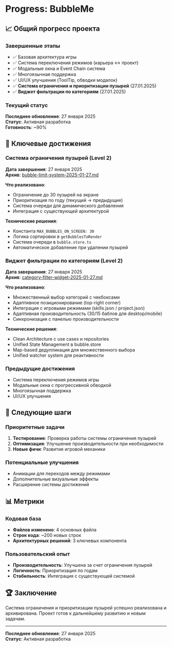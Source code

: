# Progress: BubbleMe

## 📈 Общий прогресс проекта

### Завершенные этапы
- ✅ Базовая архитектура игры
- ✅ Система переключения режимов (карьера ↔ проект)
- ✅ Модальные окна и Event Chain система
- ✅ Многоязычная поддержка
- ✅ UI/UX улучшения (ToolTip, обводки модалок)
- ✅ **Система ограничения и приоритизации пузырей** (27.01.2025)
- ✅ **Виджет фильтрации по категориям** (27.01.2025)

### Текущий статус
**Последнее обновление**: 27 января 2025  
**Статус**: Активная разработка  
**Готовность**: ~90%

## 🎯 Ключевые достижения

### Система ограничения пузырей (Level 2)
**Дата завершения**: 27 января 2025  
**Архив**: [bubble-limit-system-2025-01-27.md](archive/bubble-limit-system-2025-01-27.md)

**Что реализовано**:
- Ограничение до 30 пузырей на экране
- Приоритизация по году (текущий → предыдущие)
- Система очереди для динамического добавления
- Интеграция с существующей архитектурой

**Технические решения**:
- Константа `MAX_BUBBLES_ON_SCREEN: 30`
- Логика сортировки в `getBubblesToRender`
- Система очереди в `bubble.store.ts`
- Автоматическое добавление при удалении пузырей

### Виджет фильтрации по категориям (Level 2)
**Дата завершения**: 27 января 2025  
**Архив**: [category-filter-widget-2025-01-27.md](archive/category-filter-widget-2025-01-27.md)

**Что реализовано**:
- Множественный выбор категорий с чекбоксами
- Адаптивное позиционирование (top-right corner)
- Интеграция с игровыми режимами (skills.json / project.json)
- Адаптивная производительность (30/15 баблов для desktop/mobile)
- Синхронизация с панелью производительности

**Технические решения**:
- Clean Architecture с use cases и repositories
- Unified State Management в bubble.store
- Map-based дедупликация для множественного выбора
- Unified watcher system для реактивности

### Предыдущие достижения
- Система переключения режимов игры
- Модальные окна с прогрессивной обводкой
- Многоязычная поддержка
- UI/UX улучшения

## 🔄 Следующие шаги

### Приоритетные задачи
1. **Тестирование**: Проверка работы системы ограничения пузырей
2. **Оптимизация**: Улучшение производительности при необходимости
3. **Новые фичи**: Развитие игровой механики

### Потенциальные улучшения
- Анимации для переходов между режимами
- Дополнительные визуальные эффекты
- Расширение системы достижений

## 📊 Метрики

### Кодовая база
- **Файлов изменено**: 4 основных файла
- **Строк кода**: ~200 новых строк
- **Архитектурных решений**: 3 ключевых компонента

### Пользовательский опыт
- **Производительность**: Улучшена за счет ограничения пузырей
- **Логичность**: Приоритизация по годам
- **Стабильность**: Интеграция с существующей системой

## 🏆 Заключение

Система ограничения и приоритизации пузырей успешно реализована и архивирована. Проект готов к дальнейшему развитию и новым задачам.

---
**Последнее обновление**: 27 января 2025  
**Статус**: Активная разработка 
